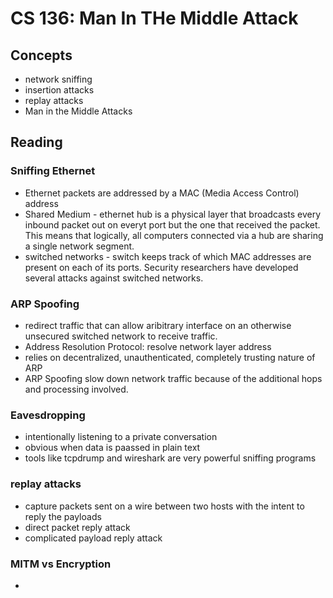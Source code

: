 # CS 136: Man In THe Middle Attack

## Concepts

* network sniffing
* insertion attacks
* replay attacks
* Man in the Middle Attacks

## Reading

### Sniffing Ethernet

* Ethernet packets are addressed by a MAC (Media Access Control) address
* Shared Medium - ethernet hub is a physical layer that broadcasts every inbound packet out on everyt port but the one that received the packet. This means that logically, all computers connected via a hub are sharing a single network segment. 
* switched networks - switch keeps track of which MAC addresses are present on each of its ports. Security researchers have developed several attacks against switched networks.

### ARP Spoofing

* redirect traffic that can allow aribitrary interface on an otherwise unsecured switched network to receive traffic.
* Address Resolution Protocol: resolve network layer address
* relies on decentralized, unauthenticated, completely trusting nature of ARP
* ARP Spoofing slow down network traffic because of the additional hops and processing involved.

### Eavesdropping

* intentionally listening to a private conversation
* obvious when data is paassed in plain text
* tools like tcpdrump and wireshark are very powerful sniffing programs

### replay attacks

* capture packets sent on a wire between two hosts with the intent to reply the payloads
* direct packet reply attack 
* complicated payload reply attack

### MITM vs Encryption

* 